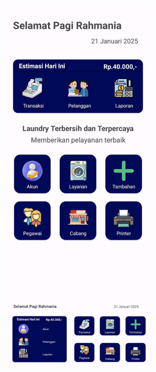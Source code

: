 <img src="https://github.com/RahmaniaNurulA/Laundry/blob/master/laundry%20app.jpg?raw=true" alt="Gambar potrait" width="400">
<img src="https://github.com/RahmaniaNurulA/Laundry/blob/master/laundry%20app(landscape).jpg?raw=true" alt="Gambar landscape" width="400">
